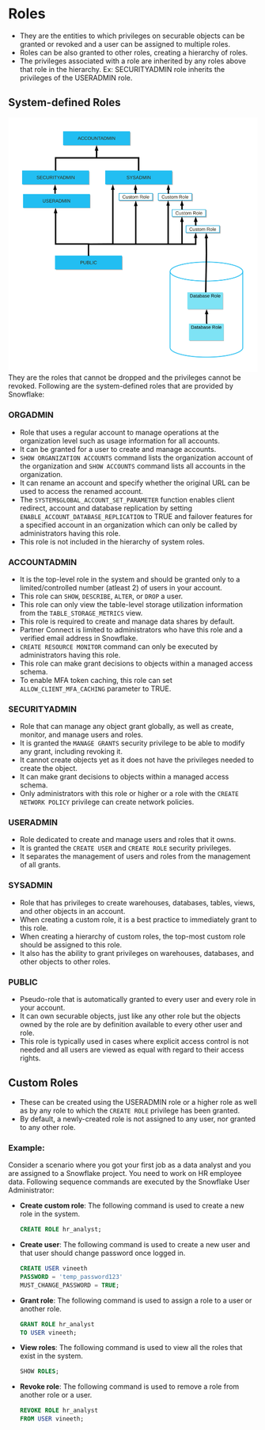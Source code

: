 # Roles

- They are the entities to which privileges on securable objects can be granted or revoked and a user can be assigned to multiple roles.
- Roles can be also granted to other roles, creating a hierarchy of roles.
- The privileges associated with a role are inherited by any roles above that role in the hierarchy. Ex: SECURITYADMIN role inherits the privileges of the USERADMIN role.

## System-defined Roles

![System Role Hierarchy](images/systemrolehierarchy.png)
They are the roles that cannot be dropped and the privileges cannot be revoked. Following are the system-defined roles that are provided by Snowflake:

### ORGADMIN

- Role that uses a regular account to manage operations at the organization level such as usage information for all accounts.
- It can be granted for a user to create and manage accounts.
- `SHOW ORGANIZATION ACCOUNTS` command lists the organization account of the organization and `SHOW ACCOUNTS` command lists all accounts in the organization.
- It can rename an account and specify whether the original URL can be used to access the renamed account.
- The `SYSTEM$GLOBAL_ACCOUNT_SET_PARAMETER` function enables client redirect, account and database replication by setting `ENABLE_ACCOUNT_DATABASE_REPLICATION` to TRUE and failover features for a specified account in an organization which can only be called by administrators having this role.
- This role is not included in the hierarchy of system roles.

### ACCOUNTADMIN

- It is the top-level role in the system and should be granted only to a limited/controlled number (atleast 2) of users in your account.
- This role can `SHOW`, `DESCRIBE`, `ALTER`, or `DROP` a user.
- This role can only view the table-level storage utilization information from the `TABLE_STORAGE_METRICS` view.
- This role is required to create and manage data shares by default.
- Partner Connect is limited to administrators who have this role and a verified email address in Snowflake.
- `CREATE RESOURCE MONITOR` command can only be executed by administrators having this role.
- This role can make grant decisions to objects within a managed access schema.
- To enable MFA token caching, this role can set `ALLOW_CLIENT_MFA_CACHING` parameter to TRUE.

### SECURITYADMIN

- Role that can manage any object grant globally, as well as create, monitor, and manage users and roles.
- It is granted the `MANAGE GRANTS` security privilege to be able to modify any grant, including revoking it.
- It cannot create objects yet as it does not have the privileges needed to create the object.
- It can make grant decisions to objects within a managed access schema.
- Only administrators with this role or higher or a role with the `CREATE NETWORK POLICY` privilege can create network policies.

### USERADMIN

- Role dedicated to create and manage users and roles that it owns.
- It is granted the `CREATE USER` and `CREATE ROLE` security privileges.
- It separates the management of users and roles from the management of all grants.

### SYSADMIN

- Role that has privileges to create warehouses, databases, tables, views, and other objects in an account.
- When creating a custom role, it is a best practice to immediately grant to this role.
- When creating a hierarchy of custom roles, the top-most custom role should be assigned to this role.
- It also has the ability to grant privileges on warehouses, databases, and other objects to other roles.

### PUBLIC

- Pseudo-role that is automatically granted to every user and every role in your account.
- It can own securable objects, just like any other role but the objects owned by the role are by definition available to every other user and role.
- This role is typically used in cases where explicit access control is not needed and all users are viewed as equal with regard to their access rights.

## Custom Roles

- These can be created using the USERADMIN role or a higher role as well as by any role to which the `CREATE ROLE` privilege has been granted.
- By default, a newly-created role is not assigned to any user, nor granted to any other role.

### Example:

Consider a scenario where you got your first job as a data analyst and you are assigned to a Snowflake project. You need to work on HR employee data. Following sequence commands are executed by the Snowflake User Administrator:

- **Create custom role**: The following command is used to create a new role in the system.
  ```SQL
  CREATE ROLE hr_analyst;
  ```
- **Create user**: The following command is used to create a new user and that user should change password once logged in.

  ```SQL
  CREATE USER vineeth
  PASSWORD = 'temp_password123'
  MUST_CHANGE_PASSWORD = TRUE;
  ```

- **Grant role**: The following command is used to assign a role to a user or another role.
  ```SQL
  GRANT ROLE hr_analyst
  TO USER vineeth;
  ```
- **View roles**: The following command is used to view all the roles that exist in the system.
  ```SQL
  SHOW ROLES;
  ```
- **Revoke role**: The following command is used to remove a role from another role or a user.

  ```SQL
  REVOKE ROLE hr_analyst
  FROM USER vineeth;
  ```

